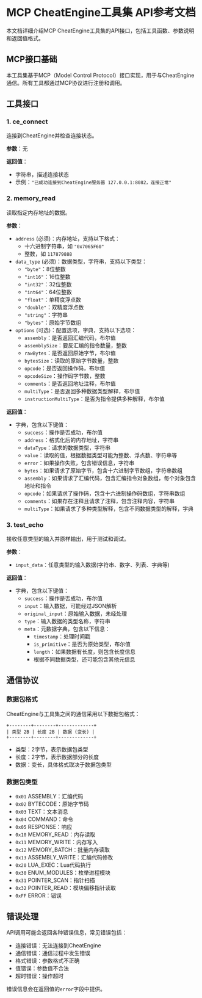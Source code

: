 # MCP CheatEngine工具集 API参考文档

本文档详细介绍MCP CheatEngine工具集的API接口，包括工具函数、参数说明和返回值格式。

## MCP接口基础

本工具集基于MCP（Model Control Protocol）接口实现，用于与CheatEngine通信。所有工具都通过MCP协议进行注册和调用。

## 工具接口

### 1. ce_connect

连接到CheatEngine并检查连接状态。

**参数**：无

**返回值**：
- 字符串，描述连接状态
- 示例：`"已成功连接到CheatEngine服务器 127.0.0.1:8082，连接正常"`

### 2. memory_read

读取指定内存地址的数据。

**参数**：
- `address` (必须)：内存地址，支持以下格式：
  - 十六进制字符串，如 `"0x7065F60"`
  - 整数，如 `117879888`
- `data_type` (必须)：数据类型，字符串，支持以下类型：
  - `"byte"`：8位整数
  - `"int16"`：16位整数
  - `"int32"`：32位整数
  - `"int64"`：64位整数
  - `"float"`：单精度浮点数
  - `"double"`：双精度浮点数
  - `"string"`：字符串
  - `"bytes"`：原始字节数组
- `options` (可选)：配置选项，字典，支持以下选项：
  - `assembly`：是否返回汇编代码，布尔值
  - `assemblySize`：要反汇编的指令数量，整数
  - `rawBytes`：是否返回原始字节，布尔值
  - `bytesSize`：读取的原始字节数量，整数
  - `opcode`：是否返回操作码，布尔值
  - `opcodeSize`：操作码字节数，整数
  - `comments`：是否返回地址注释，布尔值
  - `multiType`：是否返回多种数据类型解释，布尔值
  - `instructionMultiType`：是否为指令提供多种解释，布尔值

**返回值**：
- 字典，包含以下键值：
  - `success`：操作是否成功，布尔值
  - `address`：格式化后的内存地址，字符串
  - `dataType`：请求的数据类型，字符串
  - `value`：读取的值，根据数据类型可能为整数、浮点数、字符串等
  - `error`：如果操作失败，包含错误信息，字符串
  - `bytes`：如果请求了原始字节，包含十六进制字节数组，字符串数组
  - `assembly`：如果请求了汇编代码，包含汇编指令对象数组，每个对象包含地址和指令
  - `opcode`：如果请求了操作码，包含十六进制操作码数组，字符串数组
  - `comments`：如果存在注释且请求了注释，包含注释内容，字符串
  - `multiType`：如果请求了多种类型解释，包含不同数据类型的解释，字典

### 3. test_echo

接收任意类型的输入并原样输出，用于测试和调试。

**参数**：
- `input_data`：任意类型的输入数据(字符串、数字、列表、字典等)

**返回值**：
- 字典，包含以下键值：
  - `success`：操作是否成功，布尔值
  - `input`：输入数据，可能经过JSON解析
  - `original_input`：原始输入数据，未经处理
  - `type`：输入数据的类型名称，字符串
  - `meta`：元数据字典，包含以下信息：
    - `timestamp`：处理时间戳
    - `is_primitive`：是否为原始类型，布尔值
    - `length`：如果数据有长度，则包含长度信息
    - 根据不同数据类型，还可能包含其他元信息

## 通信协议

### 数据包格式

CheatEngine与工具集之间的通信采用以下数据包格式：

```
+--------+--------+-------------+
| 类型 2B | 长度 2B | 数据 (变长) |
+--------+--------+-------------+
```

- 类型：2字节，表示数据包类型
- 长度：2字节，表示数据部分的长度
- 数据：变长，具体格式取决于数据包类型

### 数据包类型

- `0x01` ASSEMBLY：汇编代码
- `0x02` BYTECODE：原始字节码
- `0x03` TEXT：文本消息
- `0x04` COMMAND：命令
- `0x05` RESPONSE：响应
- `0x10` MEMORY_READ：内存读取
- `0x11` MEMORY_WRITE：内存写入
- `0x12` MEMORY_BATCH：批量内存读取
- `0x13` ASSEMBLY_WRITE：汇编代码修改
- `0x20` LUA_EXEC：Lua代码执行
- `0x30` ENUM_MODULES：枚举进程模块
- `0x31` POINTER_SCAN：指针扫描
- `0x32` POINTER_READ：模块偏移指针读取
- `0xFF` ERROR：错误

## 错误处理

API调用可能会返回各种错误信息，常见错误包括：

- 连接错误：无法连接到CheatEngine
- 通信错误：通信过程中发生错误
- 格式错误：参数格式不正确
- 值错误：参数值不合法
- 超时错误：操作超时

错误信息会在返回值的`error`字段中提供。